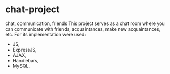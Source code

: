 # chat-project
chat, communication, friends
This project serves as a chat room where you can communicate with friends, acquaintances, make new acquaintances, etc. For its implementation were used:
- JS,
- ExpressJS,
- AJAX,
- Handlebars,
- MySQL.
